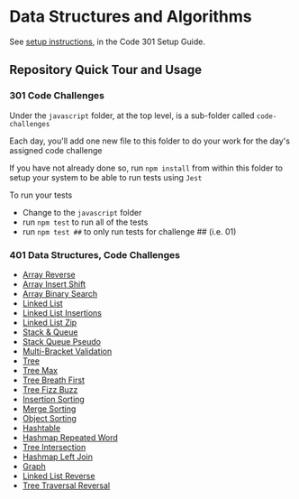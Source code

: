 # Data Structures and Algorithms

See [setup instructions](https://codefellows.github.io/setup-guide/code-301/3-code-challenges), in the Code 301 Setup Guide.

## Repository Quick Tour and Usage

### 301 Code Challenges

Under the `javascript` folder, at the top level, is a sub-folder called `code-challenges`

Each day, you'll add one new file to this folder to do your work for the day's assigned code challenge

If you have not already done so, run `npm install` from within this folder to setup your system to be able to run tests using `Jest`

To run your tests

- Change to the `javascript` folder
- run `npm test` to run all of the tests
- run `npm test ##` to only run tests for challenge ## (i.e. 01)

### 401 Data Structures, Code Challenges

- [Array Reverse](./javascript/array-reverse/README.md)
- [Array Insert Shift](./javascript/array-insert-shift/README.md)
- [Array Binary Search](./javascript/array-binary-search/README.md)
- [Linked List](./javascript/linked-list/README.md)
- [Linked List Insertions](./javascript/linked-list-insertions/)
- [Linked List Zip](./javascript/linked-list-zip/README.md)
- [Stack & Queue](./javascript/stack-and-queue/README.md)
- [Stack Queue Pseudo](./javascript/stack-queue-pseudo/README.md)
- [Multi-Bracket Validation](./javascript/multi-bracket-validation/README.md)
- [Tree](./javascript/tree/README.md)
- [Tree Max](./javascript/tree-max/README.md)
- [Tree Breath First](./javascript/tree-breadth-first/README.md)
- [Tree Fizz Buzz](./javascript/tree-fizz-buzz/README.md)
- [Insertion Sorting](./sorting/insertion/README.md)
- [Merge Sorting](./sorting/merge/README.md)
- [Object Sorting](./sorting/object/README.md)
- [Hashtable](./javascript/hashtable/README.md)
- [Hashmap Repeated Word](./javascript/hashmap-repeated-word/README.md)
- [Tree Intersection](./javascript/tree-intersection/README.md)
- [Hashmap Left Join](./javascript/hashmap-left-join/README.md)
- [Graph](./javascript/graph/README.md)
- [Linked List Reverse](./javascript/linked-list-reverse/README.md)
- [Tree Traversal Reversal](./javascript/tree-traversal-reversal/README.md)
